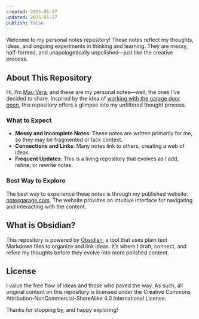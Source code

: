 ```yaml
---
created: 2025-01-27
updated: 2025-01-27
publish: false
---
```

Welcome to my personal notes repository! These notes reflect my thoughts, ideas, and ongoing experiments in thinking and learning. They are messy, half-formed, and unapologetically unpolished—just like the creative process.

## About This Repository
Hi, I’m [Mau Vera](https://mauvera.me), and these are my personal notes—well, the ones I’ve decided to share. Inspired by the idea of [working with the garage door open](https://austinkleon.com/2022/12/10/working-with-the-garage-door-open/), this repository offers a glimpse into my unfiltered thought process.

### What to Expect
- **Messy and Incomplete Notes**: These notes are written primarily for me, so they may be fragmented or lack context.
- **Connections and Links**: Many notes link to others, creating a web of ideas.
- **Frequent Updates**: This is a living repository that evolves as I add, refine, or rewrite notes.

### Best Way to Explore
The best way to experience these notes is through my published website: [notesgarage.com](https://notesgarage.com). The website provides an intuitive interface for navigating and interacting with the content.

## What is Obsidian?
This repository is powered by [Obsidian](https://obsidian.md/), a tool that uses plain text Markdown files to organize and link ideas. It’s where I draft, connect, and refine my thoughts before they evolve into more polished content.

## License
I value the free flow of ideas and those who paved the way. As such, all original content on this repository is licensed under the Creative Commons Attribution-NonCommercial-ShareAlike 4.0 International License.

Thanks for stopping by, and happy exploring!
